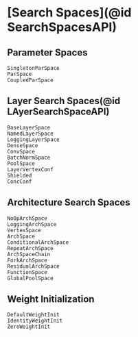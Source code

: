 # [Search Spaces](@id SearchSpacesAPI)

## Parameter Spaces
```@docs
SingletonParSpace 
ParSpace
CoupledParSpace
```
## Layer Search Spaces(@id LAyerSearchSpaceAPI)
```@docs
BaseLayerSpace 
NamedLayerSpace
LoggingLayerSpace
DenseSpace
ConvSpace
BatchNormSpace
PoolSpace
LayerVertexConf
Shielded
ConcConf
```
## Architecture Search Spaces
```@docs
NoOpArchSpace
LoggingArchSpace
VertexSpace
ArchSpace
ConditionalArchSpace
RepeatArchSpace
ArchSpaceChain
ForkArchSpace
ResidualArchSpace
FunctionSpace
GlobalPoolSpace
```
## Weight Initialization
```@docs
DefaultWeightInit
IdentityWeightInit
ZeroWeightInit
```